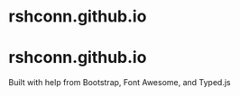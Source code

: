 # rshconn.github.io
# rshconn.github.io

Built with help from Bootstrap, Font Awesome, and Typed.js
